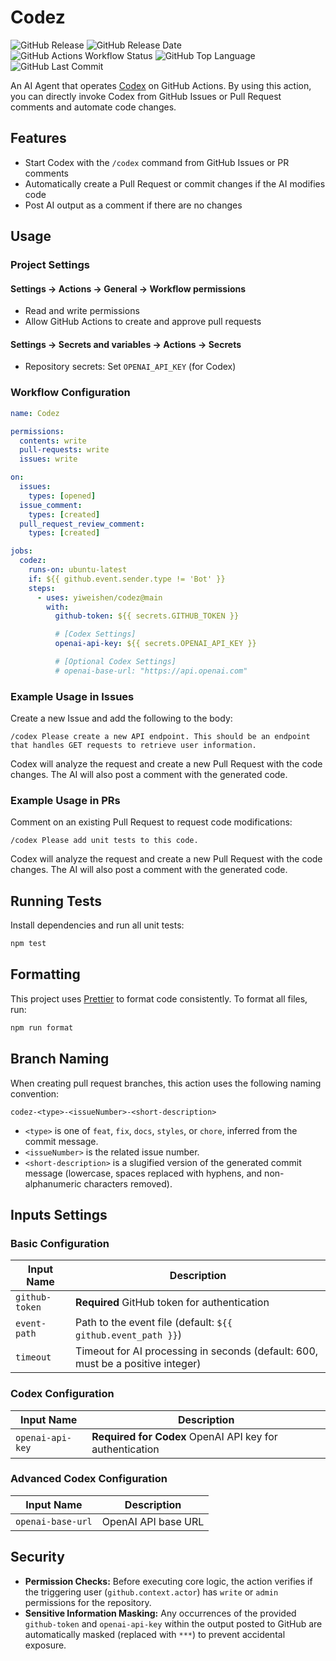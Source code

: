 # Codez

![GitHub Release](https://img.shields.io/github/v/release/YiweiShen/codez) ![GitHub Release Date](https://img.shields.io/github/release-date/YiweiShen/codez) ![GitHub Actions Workflow Status](https://img.shields.io/github/actions/workflow/status/YiweiShen/codez/build-and-push.yml) ![GitHub Top Language](https://img.shields.io/github/languages/top/YiweiShen/codez) ![GitHub Last Commit](https://img.shields.io/github/last-commit/YiweiShen/codez)

An AI Agent that operates [Codex](https://github.com/openai/codex) on GitHub Actions. By using this action, you can directly invoke Codex from GitHub Issues or Pull Request comments and automate code changes.

## Features

- Start Codex with the `/codex` command from GitHub Issues or PR comments
- Automatically create a Pull Request or commit changes if the AI modifies code
- Post AI output as a comment if there are no changes

## Usage

### Project Settings

#### Settings -> Actions -> General -> Workflow permissions

- Read and write permissions
- Allow GitHub Actions to create and approve pull requests

#### Settings -> Secrets and variables -> Actions -> Secrets

- Repository secrets: Set `OPENAI_API_KEY` (for Codex)

### Workflow Configuration

```yaml
name: Codez

permissions:
  contents: write
  pull-requests: write
  issues: write

on:
  issues:
    types: [opened]
  issue_comment:
    types: [created]
  pull_request_review_comment:
    types: [created]

jobs:
  codez:
    runs-on: ubuntu-latest
    if: ${{ github.event.sender.type != 'Bot' }}
    steps:
      - uses: yiweishen/codez@main
        with:
          github-token: ${{ secrets.GITHUB_TOKEN }}

          # [Codex Settings]
          openai-api-key: ${{ secrets.OPENAI_API_KEY }}

          # [Optional Codex Settings]
          # openai-base-url: "https://api.openai.com"
```

### Example Usage in Issues

Create a new Issue and add the following to the body:

```
/codex Please create a new API endpoint. This should be an endpoint that handles GET requests to retrieve user information.
```

Codex will analyze the request and create a new Pull Request with the code changes. The AI will also post a comment with the generated code.

### Example Usage in PRs

Comment on an existing Pull Request to request code modifications:

```
/codex Please add unit tests to this code.
```

Codex will analyze the request and create a new Pull Request with the code changes. The AI will also post a comment with the generated code.

## Running Tests

Install dependencies and run all unit tests:

```bash
npm test
```

## Formatting

This project uses [Prettier](https://prettier.io/) to format code consistently. To format all files, run:

```bash
npm run format
```

## Branch Naming

When creating pull request branches, this action uses the following naming convention:

```text
codez-<type>-<issueNumber>-<short-description>
```

- `<type>` is one of `feat`, `fix`, `docs`, `styles`, or `chore`, inferred from the commit message.
- `<issueNumber>` is the related issue number.
- `<short-description>` is a slugified version of the generated commit message (lowercase, spaces replaced with hyphens, and non-alphanumeric characters removed).

## Inputs Settings

### Basic Configuration

| Input Name     | Description                                                                     |
| -------------- | ------------------------------------------------------------------------------- |
| `github-token` | **Required** GitHub token for authentication                                    |
| `event-path`   | Path to the event file (default: `${{ github.event_path }}`)                    |
| `timeout`      | Timeout for AI processing in seconds (default: 600, must be a positive integer) |

### Codex Configuration

| Input Name       | Description                                              |
| ---------------- | -------------------------------------------------------- |
| `openai-api-key` | **Required for Codex** OpenAI API key for authentication |

### Advanced Codex Configuration

| Input Name        | Description         |
| ----------------- | ------------------- |
| `openai-base-url` | OpenAI API base URL |

## Security

- **Permission Checks:** Before executing core logic, the action verifies if the triggering user (`github.context.actor`) has `write` or `admin` permissions for the repository.
- **Sensitive Information Masking:** Any occurrences of the provided `github-token` and `openai-api-key` within the output posted to GitHub are automatically masked (replaced with `***`) to prevent accidental exposure.
